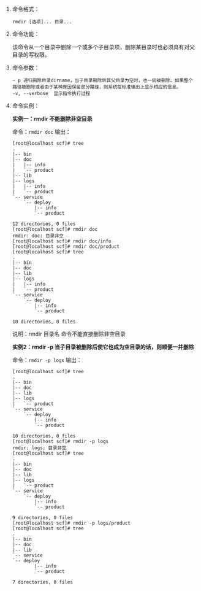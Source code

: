 1. 命令格式：

    `rmdir [选项]... 目录...`

2. 命令功能：

    该命令从一个目录中删除一个或多个子目录项，删除某目录时也必须具有对父目录的写权限。

3. 命令参数：

    ```
    - p 递归删除目录dirname，当子目录删除后其父目录为空时，也一同被删除。如果整个路径被删除或者由于某种原因保留部分路径，则系统在标准输出上显示相应的信息。
    -v, --verbose  显示指令执行过程
    ```

4. 命令实例：

    **实例一：rmdir 不能删除非空目录**

    命令：`rmdir doc`
    输出：
    ```
    [root@localhost scf]# tree
    .
    |-- bin
    |-- doc
    |   |-- info
    |   `-- product
    |-- lib
    |-- logs
    |   |-- info
    |   `-- product
    `-- service
        `-- deploy
            |-- info
            `-- product

    12 directories, 0 files
    [root@localhost scf]# rmdir doc
    rmdir: doc: 目录非空
    [root@localhost scf]# rmdir doc/info
    [root@localhost scf]# rmdir doc/product
    [root@localhost scf]# tree
    .
    |-- bin
    |-- doc
    |-- lib
    |-- logs
    |   |-- info
    |   `-- product
    `-- service
        `-- deploy
            |-- info
            `-- product

    10 directories, 0 files
    ```
    说明：rmdir 目录名 命令不能直接删除非空目录

    **实例2：rmdir -p 当子目录被删除后使它也成为空目录的话，则顺便一并删除**

    命令：`rmdir -p logs`
    输出：
    ```
    [root@localhost scf]# tree
    .
    |-- bin
    |-- doc
    |-- lib
    |-- logs
    |   `-- product
    `-- service
        `-- deploy
            |-- info
            `-- product

    10 directories, 0 files
    [root@localhost scf]# rmdir -p logs
    rmdir: logs: 目录非空
    [root@localhost scf]# tree
    .
    |-- bin
    |-- doc
    |-- lib
    |-- logs
    |   `-- product
    `-- service
        `-- deploy
            |-- info
            `-- product

    9 directories, 0 files
    [root@localhost scf]# rmdir -p logs/product
    [root@localhost scf]# tree
    .
    |-- bin
    |-- doc
    |-- lib
    `-- service
    `-- deploy
            |-- info
            `-- product

    7 directories, 0 files
    ```
